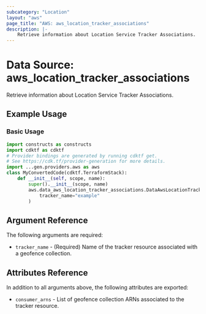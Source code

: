 ```yaml
---
subcategory: "Location"
layout: "aws"
page_title: "AWS: aws_location_tracker_associations"
description: |-
    Retrieve information about Location Service Tracker Associations.
---
```


# Data Source: aws_location_tracker_associations

Retrieve information about Location Service Tracker Associations.

## Example Usage

### Basic Usage

```python
import constructs as constructs
import cdktf as cdktf
# Provider bindings are generated by running cdktf get.
# See https://cdk.tf/provider-generation for more details.
import ...gen.providers.aws as aws
class MyConvertedCode(cdktf.TerraformStack):
    def __init__(self, scope, name):
        super().__init__(scope, name)
        aws.data_aws_location_tracker_associations.DataAwsLocationTrackerAssociations(self, "example",
            tracker_name="example"
        )
```

## Argument Reference

The following arguments are required:

* `tracker_name` - (Required) Name of the tracker resource associated with a geofence collection.

## Attributes Reference

In addition to all arguments above, the following attributes are exported:

* `consumer_arns` - List of geofence collection ARNs associated to the tracker resource.

<!-- cache-key: cdktf-0.17.0-pre.15 input-0623073f6fdc5b7b8ae90cefaf01f32e1e5ed59d51aae7e43f0df07a946b501b -->